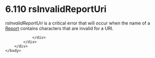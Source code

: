 <html dir="LTR" xmlns:mshelp="http://msdn.microsoft.com/mshelp" xmlns:ddue="http://ddue.schemas.microsoft.com/authoring/2003/5" xmlns:xlink="http://www.w3.org/1999/xlink" xmlns:tool="http://www.microsoft.com/tooltip">
    <head>
        <meta http-equiv="Content-Type" content="text/html; CHARSET=utf-8"></meta>
        <meta name="save" content="history"></meta>
        <title>6.110 rsInvalidReportUri</title>
        <xml>
            <mshelp:toctitle title="6.110 rsInvalidReportUri"></mshelp:toctitle>
            <mshelp:rltitle title="[MS-RDL]: rsInvalidReportUri"></mshelp:rltitle>
            <mshelp:keyword index="A" term="625c437c-7834-4340-9a06-9f5992fc0126"></mshelp:keyword>
            <mshelp:attr name="DCSext.ContentType" value="open specification"></mshelp:attr>
            <mshelp:attr name="AssetID" value="625c437c-7834-4340-9a06-9f5992fc0126"></mshelp:attr>
            <mshelp:attr name="TopicType" value="kbRef"></mshelp:attr>
            <mshelp:attr name="DCSext.Title" value="[MS-RDL]: rsInvalidReportUri" />
        </xml>
    </head>
    <body>
        <div id="header">
            <h1 class="heading">6.110 rsInvalidReportUri</h1>
        </div>
        <div id="mainSection">
            <div id="mainBody">
                <div id="allHistory" class="saveHistory"></div>
                <div id="sectionSection0" class="section" name="collapseableSection">
                    

<p><i>rsInvalidReportUri</i> is a critical error that will
occur when the name of a <a href="6bbaafec-020b-406c-b4e7-5e4318b616cb.html">Report</a>
contains characters that are invalid for a URI.</p>


                </div>
            </div>
        </div>
    </body>
</html>